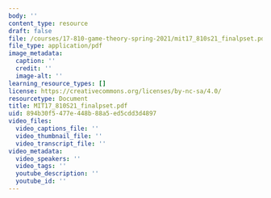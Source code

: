 ```yaml
---
body: ''
content_type: resource
draft: false
file: /courses/17-810-game-theory-spring-2021/mit17_810s21_finalpset.pdf
file_type: application/pdf
image_metadata:
  caption: ''
  credit: ''
  image-alt: ''
learning_resource_types: []
license: https://creativecommons.org/licenses/by-nc-sa/4.0/
resourcetype: Document
title: MIT17_810S21_finalpset.pdf
uid: 894b30f5-477e-448b-88a5-ed5cdd3d4897
video_files:
  video_captions_file: ''
  video_thumbnail_file: ''
  video_transcript_file: ''
video_metadata:
  video_speakers: ''
  video_tags: ''
  youtube_description: ''
  youtube_id: ''
---
```

